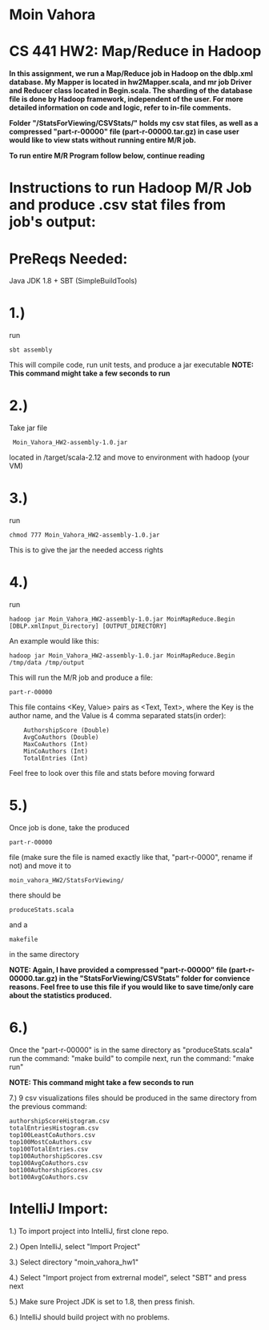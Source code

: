 # Moin Vahora
# CS 441 HW2: Map/Reduce in Hadoop

**In this assignment, we run a Map/Reduce job in Hadoop on the dblp.xml database. My Mapper is located in hw2Mapper.scala, and mr job Driver and Reducer class located in Begin.scala. The sharding of the database file is done by Hadoop framework, independent of the user. For more detailed information on code and logic, refer to in-file comments.**

**Folder "/StatsForViewing/CSVStats/" holds my csv stat files, as well as a compressed "part-r-00000" file (part-r-00000.tar.gz) in case user would like to view stats without running entire M/R job.**

**To run entire M/R Program follow below, continue reading**

# Instructions to run Hadoop M/R Job and produce .csv stat files from job's output:

# PreReqs Needed:
   Java JDK 1.8 + SBT (SimpleBuildTools)

# 1.) 
run 

    sbt assembly

   This will compile code, run unit tests, and produce a jar executable
   **NOTE: This command might take a few seconds to run**

# 2.) 
Take jar file 

     Moin_Vahora_HW2-assembly-1.0.jar
 located in /target/scala-2.12
and move to environment with hadoop (your VM)

# 3.) 
run 
    
    chmod 777 Moin_Vahora_HW2-assembly-1.0.jar 
   This is to give the jar the needed access rights

# 4.) 
run 

    hadoop jar Moin_Vahora_HW2-assembly-1.0.jar MoinMapReduce.Begin [DBLP.xmlInput_Directory] [OUTPUT_DIRECTORY] 

  An example would like this:

    hadoop jar Moin_Vahora_HW2-assembly-1.0.jar MoinMapReduce.Begin /tmp/data /tmp/output

   This will run the M/R job and produce a file:

    part-r-00000 
This file contains <Key, Value> pairs
    as <Text, Text>, where the Key is the author name, and the Value is 4 comma separated stats(in order):

        AuthorshipScore (Double)
        AvgCoAuthors (Double)
        MaxCoAuthors (Int)
        MinCoAuthors (Int)
        TotalEntries (Int) 

   Feel free to look over this file and stats before moving forward
    
# 5.) 
Once job is done, take the produced 

    part-r-00000
 file (make sure the file is named exactly like that, "part-r-0000", rename if not) and move it to 

    moin_vahora_HW2/StatsForViewing/ 

there should be
    
    produceStats.scala 
and a 
    
    makefile
in the same directory 

   **NOTE: Again, I have provided a compressed 
"part-r-00000" file (part-r-00000.tar.gz) in the "StatsForViewing/CSVStats" folder for convience reasons. Feel free to use this file if you would like to save time/only care about the statistics produced.** 

# 6.) 
Once the "part-r-00000" is in the same directory as "produceStats.scala"
    run the command: "make build" to compile
    next, run the command: "make run" 

   **NOTE: This command might take a few seconds to run**

7.) 9 csv visualizations files should be produced in the same directory from the previous command:

    authorshipScoreHistogram.csv
    totalEntriesHistogram.csv
    top100LeastCoAuthors.csv
    top100MostCoAuthors.csv
    top100TotalEntries.csv
    top100AuthorshipScores.csv
    top100AvgCoAuthors.csv
    bot100AuthorshipScores.csv
    bot100AvgCoAuthors.csv

# IntelliJ Import:
1.) To import project into IntelliJ, first clone repo.

2.) Open IntelliJ, select "Import Project"

3.) Select directory "moin_vahora_hw1"

4.) Select "Import project from extrernal model", select "SBT" and press next

5.) Make sure Project JDK is set to 1.8, then press finish.

6.) IntelliJ should build project with no problems. 
